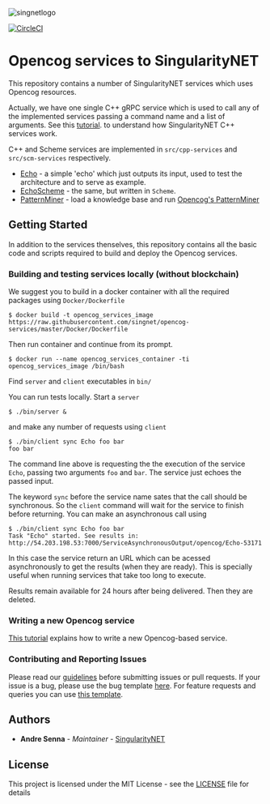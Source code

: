 ![singnetlogo](assets/singnet-logo.jpg 'SingularityNET')

[singularitynet-home]: https://www.singularitynet.io
[issue-template]: ../issues/new?template=BUG_REPORT.md
[feature-template]: ../issues/new?template=FEATURE_REQUEST.md
[contribution-guidelines]: https://github.com/singnet/wiki/blob/master/guidelines/CONTRIBUTING.md
[cpp-tutorial]: https://github.com/singnet/wiki/tree/master/tutorials/howToWriteCPPService
[opencog-tutorial]: https://github.com/singnet/wiki/tree/master/tutorials/howToWriteOpencogService
[opencog-pattern-miner]: https://wiki.opencog.org/w/Pattern_miner

[![CircleCI](https://circleci.com/gh/singnet/opencog-services.svg?style=svg)](https://circleci.com/gh/singnet/opencog-services)

# Opencog services to SingularityNET

This repository contains a number of SingularityNET services which uses Opencog resources.

Actually, we have one single C++ gRPC service which is used to call any of the
implemented services passing a command name and a list of arguments. See
this [tutorial][opencog-tutorial].
to understand how SingularityNET C++ services work.

C++ and Scheme services are implemented in `src/cpp-services` and
`src/scm-services` respectively.

- [Echo](docs/Echo.md) - a simple 'echo' which just outputs its input, used to test the architecture and to serve as example.
- [EchoScheme](docs/EchoScheme.md) - the same, but written in `Scheme`.
- [PatternMiner](docs/PatternMiner.md) - load a knowledge base and run [Opencog's PatternMiner][opencog-pattern-miner]

## Getting Started

In addition to the services thenselves, this repository contains all the basic
code and scripts required to build and deploy the Opencog services.

### Building and testing services locally (without blockchain)

We suggest you to build in a docker container with all the required packages using `Docker/Dockerfile`

```
$ docker build -t opencog_services_image https://raw.githubusercontent.com/singnet/opencog-services/master/Docker/Dockerfile
```

Then run container and continue from its prompt.

```
$ docker run --name opencog_services_container -ti opencog_services_image /bin/bash
```

Find `server` and `client` executables in `bin/`

You can run tests locally. Start a `server`

```
$ ./bin/server &
```

and make any number of requests using `client`

```
$ ./bin/client sync Echo foo bar
foo bar
```

The command line above is requesting the the execution of the service `Echo`,
passing two arguments `foo` and `bar`. The service just echoes the passed input.

The keyword `sync` before the service name sates that the call should be
synchronous. So the `client` command will wait for the service to finish before
returning. You can make an asynchronous call using

```
$ ./bin/client sync Echo foo bar
Task "Echo" started. See results in: http://54.203.198.53:7000/ServiceAsynchronousOutput/opencog/Echo-53171
```

In this case the service return an URL which can be acessed asynchronously to
get the results (when they are ready). This is specially useful when running
services that take too long to execute.

Results remain available for 24 hours after being delivered. Then they are
deleted.

### Writing a new Opencog service

[This tutorial][opencog-tutorial] explains how to write a new Opencog-based service.

### Contributing and Reporting Issues

Please read our [guidelines][contribution-guidelines] before
submitting issues or pull requests. If your issue is a bug, please use the bug template
[here](issue-template). For feature requests and queries you can
use [this template](feature-template).


## Authors

* **Andre Senna** - *Maintainer* - [SingularityNET][singularitynet-home]

## License

This project is licensed under the MIT License - see the [LICENSE](LICENSE) file for details
